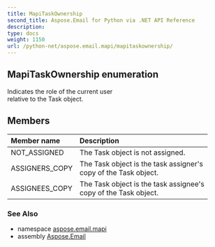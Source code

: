 ```yaml
---
title: MapiTaskOwnership
second_title: Aspose.Email for Python via .NET API Reference
description: 
type: docs
weight: 1150
url: /python-net/aspose.email.mapi/mapitaskownership/
---
```


## MapiTaskOwnership enumeration

Indicates the role of the current user <br/>            relative to the Task object.

## Members
| Member name | Description |
| :- | :- |
|NOT_ASSIGNED|The Task object is not assigned.|
|ASSIGNERS_COPY|The Task object is the task assigner's <br/>            copy of the Task object.|
|ASSIGNEES_COPY|The Task object is the task assignee's <br/>            copy of the Task object.|

### See Also

* namespace [aspose.email.mapi](/email/python-net/aspose.email.mapi/)
* assembly [Aspose.Email](/email/python-net/)

